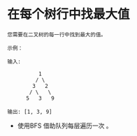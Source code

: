 # 在每个树行中找最大值

```
您需要在二叉树的每一行中找到最大的值。

示例：

输入: 

          1
         / \
        3   2
       / \   \  
      5   3   9 

输出: [1, 3, 9]
```

* 使用BFS 借助队列每层遍历一次 。
